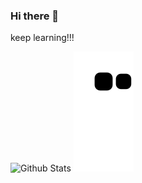 ### Hi there 👋
keep learning!!!


![Github Stats](https://github-readme-stats.vercel.app/api?username=liewstar&show_icons=true&theme=default&count_private=true)
![commit](https://github.com/liewstar/liewstar/blob/main/assets/github-contribution-grid-snake.svg)


